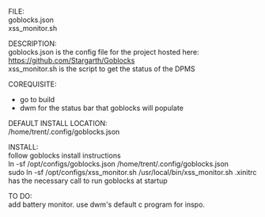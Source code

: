 FILE:  
goblocks.json  
xss_monitor.sh

DESCRIPTION:  
goblocks.json is the config file for the project hosted here:  
https://github.com/Stargarth/Goblocks  
xss_monitor.sh is the script to get the status of the DPMS   

COREQUISITE:  
* go to build
* dwm for the status bar that goblocks will populate

DEFAULT INSTALL LOCATION:  
/home/trent/.config/goblocks.json

INSTALL:  
follow goblocks install instructions  
ln -sf /opt/configs/goblocks.json /home/trent/.config/goblocks.json  
sudo ln -sf /opt/configs/xss_monitor.sh /usr/local/bin/xss_monitor.sh
.xinitrc has the necessary call to run goblocks at startup

TO DO:  
add battery monitor. use dwm's default c program for inspo.
